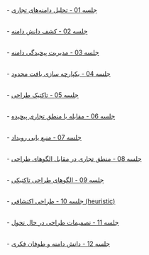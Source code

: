 
<br> -  [جلسه 01 - تحلیل دامنه‌های تجاری](https://github.com/CodeCrafters-ir/domain-driven-design-DDD-/tree/main/session_01)

<br> - [ جلسه 02 - کشف دانش دامنه](https://github.com/CodeCrafters-ir/domain-driven-design-DDD-/tree/main/session_02)

<br> - [ جلسه 03 - مدیریت پیچیدگی دامنه](https://github.com/CodeCrafters-ir/domain-driven-design-DDD-/tree/main/session_03)

<br> - [ جلسه 04 - یکپارچه سازی بافت محدود](https://github.com/CodeCrafters-ir/domain-driven-design-DDD-/tree/main/session_04)

<br> - [ جلسه 05 - تاکتیک طراحی](https://github.com/CodeCrafters-ir/domain-driven-design-DDD-/tree/main/session_05)

<br> - [ جلسه 06 - مقابله با منطق تجاری پیچیده](https://github.com/CodeCrafters-ir/domain-driven-design-DDD-/tree/main/session_06)

<br> - [ جلسه 07 - منبع یابی رویداد](https://github.com/CodeCrafters-ir/domain-driven-design-DDD-/tree/main/session_07)

<br> - [ جلسه 08 - منطق تجاری در مقابل الگوهای طراحی](https://github.com/CodeCrafters-ir/domain-driven-design-DDD-/tree/main/session_08)

<br> - [ جلسه 09 - الگوهای طراحی تاکتیکی](https://github.com/CodeCrafters-ir/domain-driven-design-DDD-/tree/main/session_09)

<br> - [ جلسه 10 - طراحی اکتشافی (heuristic)](https://github.com/CodeCrafters-ir/domain-driven-design-DDD-/tree/main/session_10)

<br> - [ جلسه 11 - تصمیمات طراحی در حال تحول](https://github.com/CodeCrafters-ir/domain-driven-design-DDD-/tree/main/session_11)
 

<br> - [ جلسه 12 - دانش دامنه و طوفان فکری](https://github.com/CodeCrafters-ir/domain-driven-design-DDD-/tree/main/session_12)